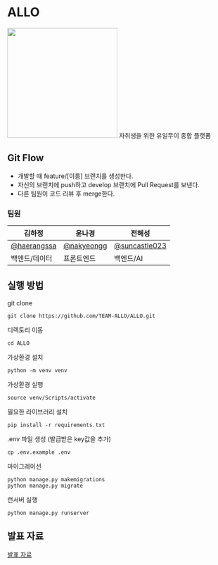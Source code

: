 # ALLO
<img src="static/img/allo_logo_round.png" style="width: 250px;" >
자취생을 위한 유일무이 종합 플랫폼

## Git Flow
+ 개발할 때 feature/[이름] 브랜치를 생성한다.
+ 자신의 브랜치에 push하고 develop 브랜치에 Pull Request를 보낸다.
+  다른 팀원이 코드 리뷰 후 merge한다.

### 팀원
| 김하정 | 윤나경 | 전해성 |
| --- | --- | --- |
| [@haerangssa](https://github.com/haerangssa) | [@nakyeongg](https://github.com/nakyeongg) | [@suncastle023](https://github.com/suncastle023) |
| 백엔드/데이터 | 프론트엔드 | 백엔드/AI |

## 실행 방법
git clone
```
git clone https://github.com/TEAM-ALLO/ALLO.git
```
디렉토리 이동
```
cd ALLO
```
가상환경 설치
```
python -m venv venv
```
가상환경 실행
```
source venv/Scripts/activate
```
필요한 라이브러리 설치
```
pip install -r requirements.txt
```
.env 파일 생성 (발급받은 key값을 추가)
```
cp .env.example .env
```
마이그레이션
```
python manage.py makemigrations
python manage.py migrate
```
런서버 실행
```
python manage.py runserver
```

## 발표 자료
[발표 자료](https://github.com/TEAM-ALLO/ALLO/blob/develop/ALLO_%EB%B0%9C%ED%91%9C_ppt.pptx)